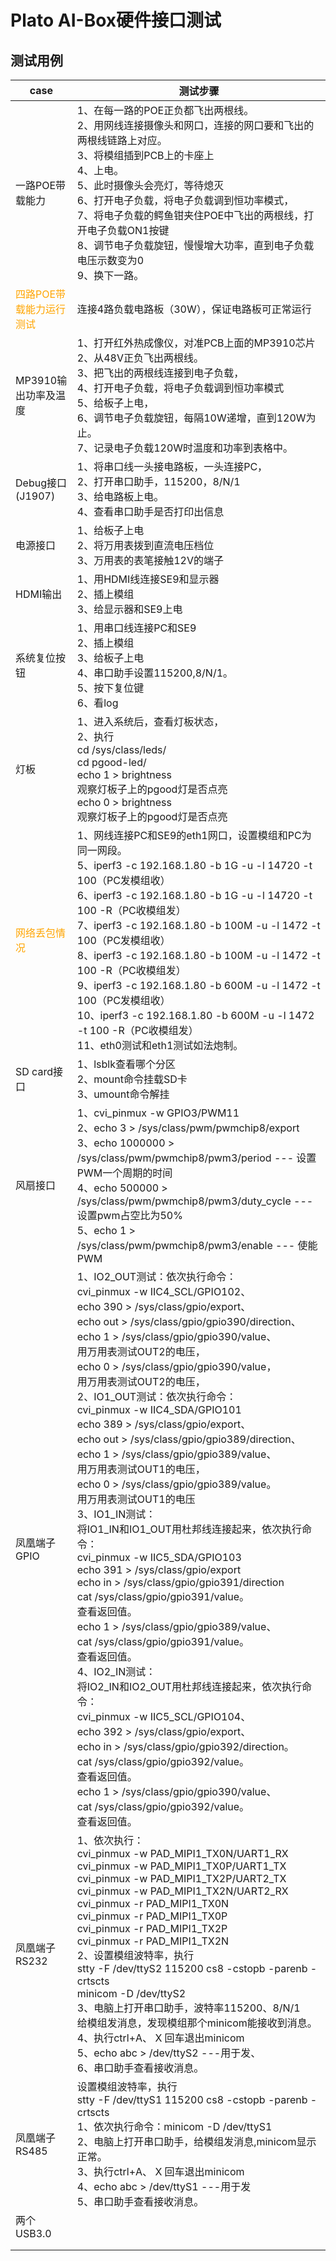 # Plato AI-Box硬件接口测试

## 测试用例
| case                            | 测试步骤                                                                                                                                                                                                                                                                                                                                                                                                                                                                                                                                                                                                                                                                                                                                                                                                                                                                                                                                                                                                                                                                                                                                                                                                                                                                                                                                                                                                                                                                                                                                                                                                                                                                                                                                                                                                                                                                                                                                                                                                                                                                                                                                                                                                                                                                                                                                        |
|---------------------------------|---------------------------------------------------------------------------------------------------------------------------------------------------------------------------------------------------------------------------------------------------------------------------------------------------------------------------------------------------------------------------------------------------------------------------------------------------------------------------------------------------------------------------------------------------------------------------------------------------------------------------------------------------------------------------------------------------------------------------------------------------------------------------------------------------------------------------------------------------------------------------------------------------------------------------------------------------------------------------------------------------------------------------------------------------------------------------------------------------------------------------------------------------------------------------------------------------------------------------------------------------------------------------------------------------------------------------------------------------------------------------------------------------------------------------------------------------------------------------------------------------------------------------------------------------------------------------------------------------------------------------------------------------------------------------------------------------------------------------------------------------------------------------------------------------------------------------------------------------------------------------------------------------------------------------------------------------------------------------------------------------------------------------------------------------------------------------------------------------------------------------------------------------------------------------------------------------------------------------------------------------------------------------------------------------------------------------------------------|
| 一路POE带载能力                       | 1、在每一路的POE正负都飞出两根线。<br/>2、用网线连接摄像头和网口，连接的网口要和飞出的两根线链路上对应。<br/>3、将模组插到PCB上的卡座上<br/>4、上电。<br/>5、此时摄像头会亮灯，等待熄灭<br/>6、打开电子负载，将电子负载调到恒功率模式，<br/>7、将电子负载的鳄鱼钳夹住POE中飞出的两根线，打开电子负载ON1按键 <br/>8、调节电子负载旋钮，慢慢增大功率，直到电子负载电压示数变为0 <br/>9、换下一路。                                                                                                                                                                                                                                                                                                                                                                                                                                                                                                                                                                                                                                                                                                                                                                                                                                                                                                                                                                                                                                                                                                                                                                                                                                                                                                                                                                                                                                                                                                                                                                                                                                                                                                                                                                                                                                                                                                                                                                                                                                                                                                            |
| <font color="orange">四路POE带载能力运行测试 </font> | 连接4路负载电路板（30W），保证电路板可正常运行                                                                                                                                                                                                                                                                                                                                                                                                                                                                                                                                                                                                                                                                                                                                                                                                                                                                                                                                                                                                                                                                                                                                                                                                                                                                                                                                                                                                                                                                                                                                                                                                                                                                                                                                                                                                                                                                                                                                                                                                                                                                                                                                                                                                                                                                                                                   |
| MP3910输出功率及温度                   | 1、打开红外热成像仪，对准PCB上面的MP3910芯片<br/>2、从48V正负飞出两根线。 <br/>3、把飞出的两根线连接到电子负载， <br/>4、打开电子负载，将电子负载调到恒功率模式 <br/>5、给板子上电， <br/>6、调节电子负载旋钮，每隔10W递增，直到120W为止。 <br/>7、记录电子负载120W时温度和功率到表格中。                                                                                                                                                                                                                                                                                                                                                                                                                                                                                                                                                                                                                                                                                                                                                                                                                                                                                                                                                                                                                                                                                                                                                                                                                                                                                                                                                                                                                                                                                                                                                                                                                                                                                                                                                                                                                                                                                                                                                                                                                                                                                                                                                               |
| Debug接口(J1907)                  | 1、将串口线一头接电路板，一头连接PC，<br/>2、打开串口助手，115200，8/N/1<br/>3、给电路板上电。 <br/>4、查看串口助手是否打印出信息                                                                                                                                                                                                                                                                                                                                                                                                                                                                                                                                                                                                                                                                                                                                                                                                                                                                                                                                                                                                                                                                                                                                                                                                                                                                                                                                                                                                                                                                                                                                                                                                                                                                                                                                                                                                                                                                                                                                                                                                                                                                                                                                                                                                                                                           |
| 电源接口                            | 1、给板子上电<br/>2、将万用表拨到直流电压档位 <br/>3、万用表的表笔接触12V的端子                                                                                                                                                                                                                                                                                                                                                                                                                                                                                                                                                                                                                                                                                                                                                                                                                                                                                                                                                                                                                                                                                                                                                                                                                                                                                                                                                                                                                                                                                                                                                                                                                                                                                                                                                                                                                                                                                                                                                                                                                                                                                                                                                                                                                                                                                            |
| HDMI输出                          | 1、用HDMI线连接SE9和显示器<br/>2、插上模组 <br/>3、给显示器和SE9上电                                                                                                                                                                                                                                                                                                                                                                                                                                                                                                                                                                                                                                                                                                                                                                                                                                                                                                                                                                                                                                                                                                                                                                                                                                                                                                                                                                                                                                                                                                                                                                                                                                                                                                                                                                                                                                                                                                                                                                                                                                                                                                                                                                                                                                                                                              |
| 系统复位按钮                          | 1、用串口线连接PC和SE9 <br/>2、插上模组 <br/>3、给板子上电 <br/>4、串口助手设置115200,8/N/1。 <br/>5、按下复位键 <br/>6、看log                                                                                                                                                                                                                                                                                                                                                                                                                                                                                                                                                                                                                                                                                                                                                                                                                                                                                                                                                                                                                                                                                                                                                                                                                                                                                                                                                                                                                                                                                                                                                                                                                                                                                                                                                                                                                                                                                                                                                                                                                                                                                                                                                                                                                                                 |
| 灯板                              | 1、进入系统后，查看灯板状态，<br/>2、执行<br/>cd /sys/class/leds/ <br/>cd pgood-led/ <br/>echo 1 > brightness <br/>观察灯板子上的pgood灯是否点亮 <br/>echo 0 > brightness <br/>观察灯板子上的pgood灯是否点亮                                                                                                                                                                                                                                                                                                                                                                                                                                                                                                                                                                                                                                                                                                                                                                                                                                                                                                                                                                                                                                                                                                                                                                                                                                                                                                                                                                                                                                                                                                                                                                                                                                                                                                                                                                                                                                                                                                                                                                                                                                                                                                                                                                         |
| <font color="orange">网络丢包情况 </font> | 1、网线连接PC和SE9的eth1网口，设置模组和PC为同一网段。<br/>5、iperf3 -c 192.168.1.80 -b 1G -u -l 14720 -t 100（PC发模组收）<br/>6、iperf3 -c 192.168.1.80 -b 1G -u -l 14720 -t 100  -R（PC收模组发）<br/>7、iperf3 -c 192.168.1.80 -b 100M -u -l 1472 -t 100（PC发模组收）<br/>8、iperf3 -c 192.168.1.80 -b 100M -u -l 1472 -t 100 -R（PC收模组发） <br/>9、iperf3 -c 192.168.1.80 -b 600M -u -l 1472 -t 100（PC发模组收） <br/>10、iperf3 -c 192.168.1.80 -b 600M -u -l 1472 -t 100 -R（PC收模组发） <br/>11、eth0测试和eth1测试如法炮制。                                                                                                                                                                                                                                                                                                                                                                                                                                                                                                                                                                                                                                                                                                                                                                                                                                                                                                                                                                                                                                                                                                                                                                                                                                                                                                                                                                                                                                                                                                                                                                                                                                                                                                                                                                                                                                                                           |
| SD card接口                       | 1、lsblk查看哪个分区<br/>2、mount命令挂载SD卡 <br/>3、umount命令解挂                                                                                                                                                                                                                                                                                                                                                                                                                                                                                                                                                                                                                                                                                                                                                                                                                                                                                                                                                                                                                                                                                                                                                                                                                                                                                                                                                                                                                                                                                                                                                                                                                                                                                                                                                                                                                                                                                                                                                                                                                                                                                                                                                                                                                                                                                          |
| 风扇接口                            | 1、cvi_pinmux -w GPIO3/PWM11<br/>2、echo 3 > /sys/class/pwm/pwmchip8/export <br/>3、echo 1000000 > /sys/class/pwm/pwmchip8/pwm3/period   ---   设置PWM一个周期的时间 <br/>4、echo 500000 > /sys/class/pwm/pwmchip8/pwm3/duty_cycle  ---   设置pwm占空比为50% <br/>5、echo 1 > /sys/class/pwm/pwmchip8/pwm3/enable   ---  使能PWM                                                                                                                                                                                                                                                                                                                                                                                                                                                                                                                                                                                                                                                                                                                                                                                                                                                                                                                                                                                                                                                                                                                                                                                                                                                                                                                                                                                                                                                                                                                                                                                                                                                                                                                                                                                                                                                                                                                                                                                                                                  |
| 凤凰端子 GPIO                       | 1、IO2_OUT测试：依次执行命令：<br/>cvi_pinmux -w IIC4_SCL/GPIO102、<br/>echo 390 > /sys/class/gpio/export、<br/>echo out > /sys/class/gpio/gpio390/direction、<br/>echo 1 > /sys/class/gpio/gpio390/value、<br/>用万用表测试OUT2的电压，<br/>echo 0 > /sys/class/gpio/gpio390/value，<br/>用万用表测试OUT2的电压，<br/>2、IO1_OUT测试：依次执行命令：<br/>cvi_pinmux -w IIC4_SDA/GPIO101<br/>echo 389 > /sys/class/gpio/export、<br/>echo out > /sys/class/gpio/gpio389/direction、<br/>echo 1 > /sys/class/gpio/gpio389/value、<br/>用万用表测试OUT1的电压，<br/>echo 0 > /sys/class/gpio/gpio389/value。<br/>用万用表测试OUT1的电压 <br/>3、IO1_IN测试：<br/>将IO1_IN和IO1_OUT用杜邦线连接起来，依次执行命令：<br/>cvi_pinmux -w IIC5_SDA/GPIO103<br/>echo 391 > /sys/class/gpio/export<br/>echo in > /sys/class/gpio/gpio391/direction<br/>cat /sys/class/gpio/gpio391/value。<br/>查看返回值。<br/>echo 1 > /sys/class/gpio/gpio389/value、<br/>cat /sys/class/gpio/gpio391/value。<br/>查看返回值。 <br/>4、IO2_IN测试：<br/>将IO2_IN和IO2_OUT用杜邦线连接起来，依次执行命令：<br/>cvi_pinmux -w IIC5_SCL/GPIO104、<br/>echo 392 > /sys/class/gpio/export、<br/>echo in > /sys/class/gpio/gpio392/direction。<br/>cat /sys/class/gpio/gpio392/value。<br/>查看返回值。<br/>echo 1 > /sys/class/gpio/gpio390/value、<br/>cat /sys/class/gpio/gpio392/value。<br/>查看返回值。                                                                                                                                                                                                                                                                                                                                                                                                                                                                                                                                                                                                                                                                                                                                                                                                                                                                                                                                                                                                                                                                                                              |
| 凤凰端子 RS232                      | 1、依次执行：<br/>cvi_pinmux -w PAD_MIPI1_TX0N/UART1_RX <br/>cvi_pinmux -w PAD_MIPI1_TX0P/UART1_TX <br/>cvi_pinmux -w PAD_MIPI1_TX2P/UART2_TX <br/>cvi_pinmux -w PAD_MIPI1_TX2N/UART2_RX <br/>cvi_pinmux -r PAD_MIPI1_TX0N <br/>cvi_pinmux -r PAD_MIPI1_TX0P <br/>cvi_pinmux -r PAD_MIPI1_TX2P <br/>cvi_pinmux -r PAD_MIPI1_TX2N <br/>2、设置模组波特率，执行<br/>stty -F /dev/ttyS2 115200 cs8 -cstopb -parenb -crtscts <br/>minicom -D /dev/ttyS2 <br/>3、电脑上打开串口助手，波特率115200、8/N/1<br/>给模组发消息，发现模组那个minicom能接收到消息。<br/> 4、执行ctrl+A、 X 回车退出minicom <br/>5、echo abc > /dev/ttyS2 ---用于发、 <br/>6、串口助手查看接收消息。                                                                                                                                                                                                                                                                                                                                                                                                                                                                                                                                                                                                                                                                                                                                                                                                                                                                                                                                                                                                                                                                                                                                                                                                                                                                                                                                                                                                                                                                                                                                                                                                                                                                                                                                                  |
| 凤凰端子 RS485                      | 设置模组波特率，执行<br/>stty -F /dev/ttyS1 115200 cs8 -cstopb -parenb -crtscts<br/>1、依次执行命令：minicom -D /dev/ttyS1 <br/>2、电脑上打开串口助手，给模组发消息,minicom显示正常。 <br/>3、执行ctrl+A、 X 回车退出minicom <br/>4、echo  abc > /dev/ttyS1 ---用于发 <br/>5、串口助手查看接收消息。                                                                                                                                                                                                                                                                                                                                                                                                                                                                                                                                                                                                                                                                                                                                                                                                                                                                                                                                                                                                                                                                                                                                                                                                                                                                                                                                                                                                                                                                                                                                                                                                                                                                                                                                                                                                                                                                                                                                                                                                                                                                                                        |
| 两个USB3.0                        |                                                                                                                                                                                                                                                                                                                                                                                                                                                                                                                                                                                                                                                                                                                                                                                                                                                                                                                                                                                                                                                                                                                                                                                                                                                                                                                                                                                                                                                                                                                                                                                                                                                                                                                                                                                                                                                                                                                                                                                                                                                                                                                                                                                                                                                                                                                                             |
|                                 |                                                                                                                                                                                                                                                                                                                                                                                                                                                                                                                                                                                                                                                                                                                                                                                                                                                                                                                                                                                                                                                                                                                                                                                                                                                                                                                                                                                                                                                                                                                                                                                                                                                                                                                                                                                                                                                                                                                                                                                                                                                                                                                                                                                                                                                                                                                                             |
|                                 |                                                                                                                                                                                                                                                                                                                                                                                                                                                                                                                                                                                                                                                                                                                                                                                                                                                                                                                                                                                                                                                                                                                                                                                                                                                                                                                                                                                                                                                                                                                                                                                                                                                                                                                                                                                                                                                                                                                                                                                                                                                                                                                                                                                                                                                                                                                                             |
